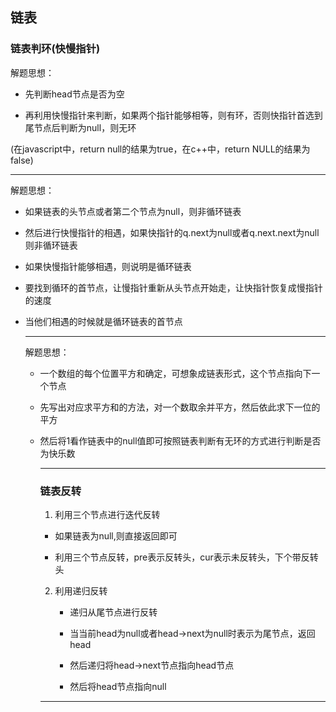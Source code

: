 ## 链表

### 链表判环(快慢指针)

[141.环形判环]: https://leetcode.cn/problems/linked-list-cycle/

解题思想：

* 先判断head节点是否为空

* 再利用快慢指针来判断，如果两个指针能够相等，则有环，否则快指针首选到尾节点后判断为null，则无环

(在javascript中，return null的结果为true，在c++中，return NULL的结果为false)

------

[142.环形链表]: https://leetcode.cn/problems/linked-list-cycle-ii/

解题思想：

* 如果链表的头节点或者第二个节点为null，则非循环链表

* 然后进行快慢指针的相遇，如果快指针的q.next为null或者q.next.next为null则非循环链表

* 如果快慢指针能够相遇，则说明是循环链表

* 要找到循环的首节点，让慢指针重新从头节点开始走，让快指针恢复成慢指针的速度

* 当他们相遇的时候就是循环链表的首节点

  ------

  [202.快乐数]: https://leetcode.cn/problems/happy-number/

  解题思想：

  * 一个数组的每个位置平方和确定，可想象成链表形式，这个节点指向下一个节点

  * 先写出对应求平方和的方法，对一个数取余并平方，然后依此求下一位的平方

  * 然后将1看作链表中的null值即可按照链表判断有无环的方式进行判断是否为快乐数

    ------

    ### 链表反转

    [206.反转链表]: https://leetcode.cn/problems/reverse-linked-list/

    1. 利用三个节点进行迭代反转

    * 如果链表为null,则直接返回即可

    * 利用三个节点反转，pre表示反转头，cur表示未反转头，下个带反转头

    2. 利用递归反转

       * 递归从尾节点进行反转

       * 当当前head为null或者head->next为null时表示为尾节点，返回head

       * 然后递归将head->next节点指向head节点

       * 然后将head节点指向null

    ------

    

